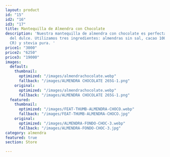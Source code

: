 ```yaml
---
layout: product
id: "15"
id2: "16"
id3: "17"
title: Mantequilla de Almendra con Chocolate
description: 'Nuestra mantequilla de almendra con chocolate es perfecta si sos amante
  del dulce. Utilizamos tres ingredientes: almendras sin sal, cacao 100% puro (de
  CR) y stevia pura. '
price1: "3000"
price2: "6250"
price3: "19000"
images:
  default:
    thumbnail:
      optimized: "/images/almendrachocolate.webp"
      fallback: "/images/ALMENDRA CHOCOLATE 265G-1.png"
    original:
      optimized: "/images/almendrachocolate.webp"
      fallback: "/images/ALMENDRA CHOCOLATE 265G-1.png"
  featured:
    thumbnail:
      optimized: "/images/FEAT-THUMB-ALMENDRA-CHOCO.webp"
      fallback: "/images/FEAT-THUMB-ALMENDRA-CHOCO.jpg"
    original:
      optimized: "/images/ALMENDRA-FONDO-CHOC-3.webp"
      fallback: "/images/ALMENDRA-FONDO-CHOC-3.jpg"
category: almendra
featured: true
section: Store

---
```

